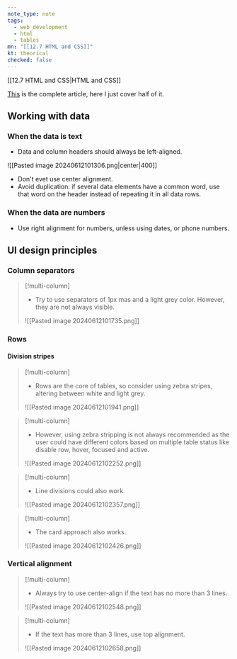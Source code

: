 ```yaml
---
note_type: note
tags:
  - web_development
  - html
  - tables
mn: "[[12.7 HTML and CSS]]"
kt: theorical
checked: false
---
```

[[12.7 HTML and CSS|HTML and CSS]]

[This](https://www.pencilandpaper.io/articles/ux-pattern-analysis-enterprise-data-tables) is the complete article, here I just cover half of it. 
## Working with data
### When the data is text
- Data and column headers should always be left-aligned.

![[Pasted image 20240612101306.png|center|400]]

- Don't evet use center alignment. 
- Avoid duplication: if several data elements have a common word, use that word on the header instead of repeating it in all data rows.

### When the data are numbers
- Use right alignment for numbers, unless using dates, or phone numbers.

## UI design principles
### Column separators
>[!multi-column]
>
>- Try to use separators of 1px mas and a light grey color. However, they are not always visible. 
>
>![[Pasted image 20240612101735.png]]

### Rows
#### Division stripes
>[!multi-column]
>
>- Rows are the core of tables, so consider using zebra stripes, altering between white and light grey. 
>
>![[Pasted image 20240612101941.png]]


>[!multi-column]
>
>- However, using zebra stripping is not always recommended as the user could have different colors based on multiple table status like disable row, hover, focused and active.  
>
>![[Pasted image 20240612102252.png]]


>[!multi-column]
>
>- Line divisions could also work.
>
>![[Pasted image 20240612102357.png]]


>[!multi-column]
>
>- The card approach also works.
>
>![[Pasted image 20240612102426.png]]

### Vertical alignment
>[!multi-column]
>
>- Always try to use center-align if the text has no more than 3 lines.
>
>![[Pasted image 20240612102548.png]]

>[!multi-column]
>
>- If the text has more than 3 lines, use top alignment.
>
>![[Pasted image 20240612102658.png]]

